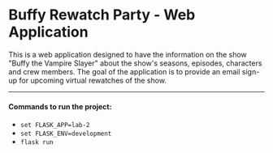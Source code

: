 # Buffy Rewatch Party - Web Application

This is a web application designed to have the information on the show "Buffy the Vampire Slayer" about the show's seasons, episodes, characters and crew members.
The goal of the application is to provide an email sign-up for upcoming virtual rewatches of the show. 

---
#### Commands to run the project:
-  `set FLASK_APP=lab-2`
-  `set FLASK_ENV=development`
-  `flask run`

